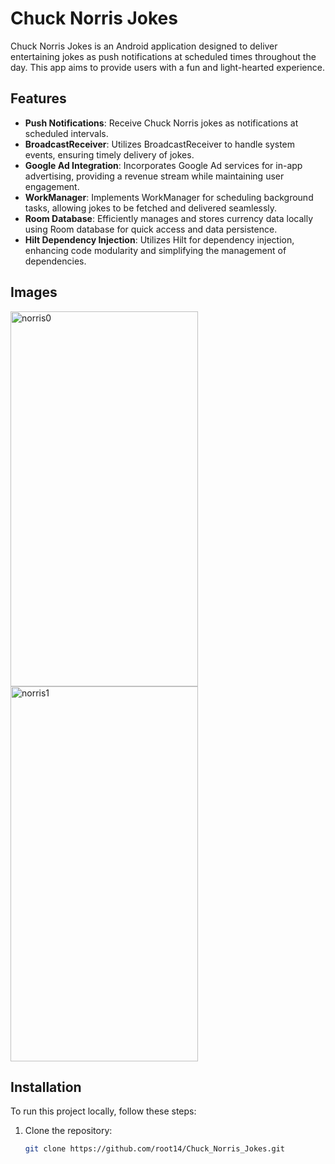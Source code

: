 # Chuck Norris Jokes

Chuck Norris Jokes is an Android application designed to deliver entertaining jokes as push notifications at scheduled times throughout the day. This app aims to provide users with a fun and light-hearted experience.

## Features

- **Push Notifications**: Receive Chuck Norris jokes as notifications at scheduled intervals.
- **BroadcastReceiver**: Utilizes BroadcastReceiver to handle system events, ensuring timely delivery of jokes.
- **Google Ad Integration**: Incorporates Google Ad services for in-app advertising, providing a revenue stream while maintaining user engagement.
- **WorkManager**: Implements WorkManager for scheduling background tasks, allowing jokes to be fetched and delivered seamlessly.
- **Room Database**: Efficiently manages and stores currency data locally using Room database for quick access and data persistence.
- **Hilt Dependency Injection**: Utilizes Hilt for dependency injection, enhancing code modularity and simplifying the management of dependencies.

## Images
<img src="https://github.com/user-attachments/assets/ce1c419f-c774-400b-b1a8-d7503c5fdaf1" alt="norris0" width="300" height="600">
<img src="https://github.com/user-attachments/assets/49c003dd-a2ea-45e3-ab32-8f4155e511c0" alt="norris1" width="300" height="600">

## Installation

To run this project locally, follow these steps:

1. Clone the repository:
   ```bash
   git clone https://github.com/root14/Chuck_Norris_Jokes.git

